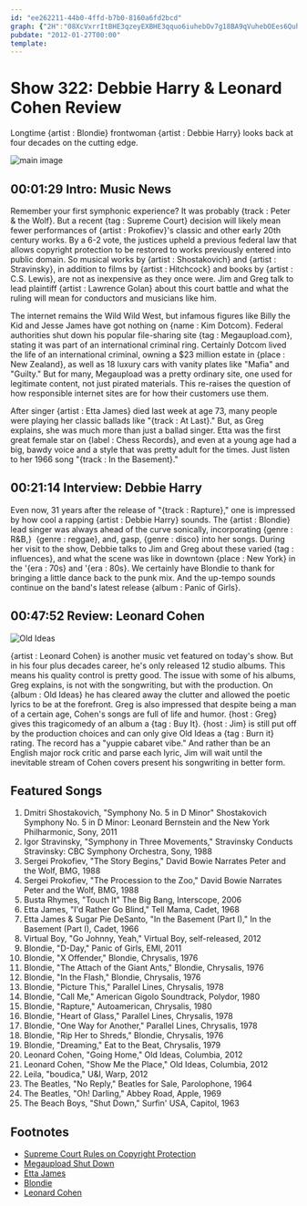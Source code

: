 ```yaml
---
id: "ee262211-44b0-4ffd-b7b0-8160a6fd2bcd"
graph: {"2H":"08XcVxrrItBHE3qzeyEXBHE3qquo6iuhebOv7g18BA9qVuhebOEes6QuhebO","ZE":"S6jtkuWc0GN2oqFS6jtk6EUVrN2oqFN2oqFP1GC5BJQFWS6jtkQXeurS6jtkS6jtkfK3Dy6EUVrS6jtkP1GC5S6jtkBDdXhS6jtk6EUVrQXeur6EUVrfK3Dy6EUVrBJQFW","27S":"vhl3OypZ0W97qipBHm1GX6cfdgMit6"}
pubdate: "2012-01-27T00:00"
template: 
---
```






# Show 322: Debbie Harry & Leonard Cohen Review

Longtime {artist : Blondie} frontwoman {artist : Debbie Harry} looks back at four decades on the cutting edge.

![main image](https://static.soundopinions.org/images/2012/debbieharry.jpg)



## 00:01:29 Intro: Music News

Remember your first symphonic experience? It was probably {track : Peter & the Wolf}. But a recent {tag : Supreme Court} decision will likely mean fewer performances of {artist : Prokofiev}'s classic and other early 20th century works. By a 6-2 vote, the justices upheld a previous federal law that allows copyright protection to be restored to works previously entered into public domain. So musical works by {artist : Shostakovich} and {artist : Stravinsky}, in addition to films by {artist : Hitchcock} and books by {artist : C.S. Lewis}, are not as inexpensive as they once were. Jim and Greg talk to lead plaintiff {artist : Lawrence Golan} about this court battle and what the ruling will mean for conductors and musicians like him.

The internet remains the Wild Wild West, but infamous figures like Billy the Kid and Jesse James have got nothing on {name : Kim Dotcom}. Federal authorities shut down his popular file-sharing site {tag : Megaupload.com}, stating it was part of an international criminal ring. Certainly Dotcom lived the life of an international criminal, owning a $23 million estate in {place : New Zealand}, as well as 18 luxury cars with vanity plates like "Mafia" and "Guilty." But for many, Megaupload was a pretty ordinary site, one used for legitimate content, not just pirated materials. This re-raises the question of how responsible internet sites are for how their customers use them.

After singer {artist : Etta James} died last week at age 73, many people were playing her classic ballads like "{track : At Last}." But, as Greg explains, she was much more than just a ballad singer. Etta was the first great female star on {label : Chess Records}, and even at a young age had a big, bawdy voice and a style that was pretty adult for the times. Just listen to her 1966 song "{track : In the Basement}."



## 00:21:14 Interview: Debbie Harry

Even now, 31 years after the release of "{track : Rapture}," one is impressed by how cool a rapping {artist : Debbie Harry} sounds. The {artist : Blondie} lead singer was always ahead of the curve sonically, incorporating {genre : R&B,}  {genre : reggae}, and, gasp, {genre : disco} into her songs. During her visit to the show, Debbie talks to Jim and Greg about these varied {tag : influences}, and what the scene was like in downtown {place : New York} in the '{era : 70s} and '{era : 80s}. We certainly have Blondie to thank for bringing a little dance back to the punk mix. And the up-tempo sounds continue on the band's latest release {album : Panic of Girls}.



## 00:47:52 Review: Leonard Cohen

![Old Ideas](https://static.soundopinions.org/assets/322/27S0.jpg)

{artist : Leonard Cohen} is another music vet featured on today's show. But in his four plus decades career, he's only released 12 studio albums. This means his quality control is pretty good. The issue with some of his albums, Greg explains, is not with the songwriting, but with the production. On {album : Old Ideas} he has cleared away the clutter and allowed the poetic lyrics to be at the forefront. Greg is also impressed that despite being a man of a certain age, Cohen's songs are full of life and humor. {host : Greg} gives this tragicomedy of an album a {tag : Buy It}. {host : Jim} is still put off by the production choices and can only give Old Ideas a {tag : Burn it} rating. The record has a "yuppie cabaret vibe." And rather than be an English major rock critic and parse each lyric, Jim will wait until the inevitable stream of Cohen covers present his songwriting in better form.



## Featured Songs

1. Dmitri Shostakovich, "Symphony No. 5 in D Minor" Shostakovich Symphony No. 5 in D Minor: Leonard Bernstein and the New York Philharmonic, Sony, 2011
2. Igor Stravinsky, "Symphony in Three Movements," Stravinsky Conducts Stravinsky: CBC Symphony Orchestra, Sony, 1988
3. Sergei Prokofiev, "The Story Begins," David Bowie Narrates Peter and the Wolf, BMG, 1988
4. Sergei Prokofiev, "The Procession to the Zoo," David Bowie Narrates Peter and the Wolf, BMG, 1988
5. Busta Rhymes, "Touch It" The Big Bang, Interscope, 2006
6. Etta James, "I'd Rather Go Blind," Tell Mama, Cadet, 1968
7. Etta James & Sugar Pie DeSanto, "In the Basement (Part I)," In the Basement (Part I), Cadet, 1966
8. Virtual Boy, "Go Johnny, Yeah," Virtual Boy, self-released, 2012
9. Blondie, "D-Day," Panic of Girls, EMI, 2011
10. Blondie, "X Offender," Blondie, Chrysalis, 1976
11. Blondie, "The Attach of the Giant Ants," Blondie, Chrysalis, 1976
12. Blondie, "In the Flash," Blondie, Chrysalis, 1976
13. Blondie, "Picture This," Parallel Lines, Chrysalis, 1978
14. Blondie, "Call Me," American Gigolo Soundtrack, Polydor, 1980
15. Blondie, "Rapture," Autoamerican, Chrysalis, 1980
16. Blondie, "Heart of Glass," Parallel Lines, Chrysalis, 1978
17. Blondie, "One Way for Another," Parallel Lines, Chrysalis, 1978
18. Blondie, "Rip Her to Shreds," Blondie, Chrysalis, 1976
19. Blondie, "Dreaming," Eat to the Beat, Chrysalis, 1979
20. Leonard Cohen, "Going Home," Old Ideas, Columbia, 2012
21. Leonard Cohen, "Show Me the Place," Old Ideas, Columbia, 2012
22. Leila, "boudica," U&I, Warp, 2012
23. The Beatles, "No Reply," Beatles for Sale, Parolophone, 1964
24. The Beatles, "Oh! Darling," Abbey Road, Apple, 1969
25. The Beach Boys, "Shut Down," Surfin' USA, Capitol, 1963



## Footnotes

- [Supreme Court Rules on Copyright Protection](http://www.denverpost.com/breakingnews/ci_19766747?source=rss)
- [Megaupload Shut Down](http://www.washingtonpost.com/business/technology/megaupload-shutdown-raises-new-internet-sharing-fears/2012/01/20/gIQATHRtEQ_story.html)
- [Etta James](http://www.billboard.com/articles/news/509582/etta-james-album-sales-jump-378-after-death#/news/etta-james-album-sales-jump-378-after-death-1005983152.story)
- [Blondie](http://www.blondie.net/)
- [Leonard Cohen](http://www.leonardcohen.com/home)